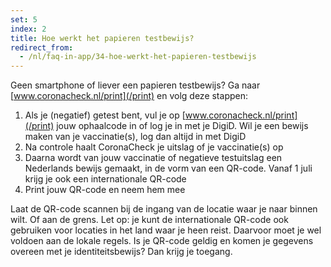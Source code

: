 ```yaml
---
set: 5
index: 2
title: Hoe werkt het papieren testbewijs? 
redirect_from: 
  - /nl/faq-in-app/34-hoe-werkt-het-papieren-testbewijs
---
```

Geen smartphone of liever een papieren testbewijs? Ga naar [www.coronacheck.nl/print](/print) en volg deze stappen: 

1. Als je (negatief) getest bent, vul je op [www.coronacheck.nl/print](/print) jouw ophaalcode in of log je in met je DigiD. Wil je een bewijs maken van je vaccinatie(s), log dan altijd in met DigiD 
2. Na controle haalt CoronaCheck je uitslag of je vaccinatie(s) op
3. Daarna wordt van jouw vaccinatie of negatieve testuitslag een Nederlands bewijs gemaakt, in de vorm van een QR-code. Vanaf 1 juli krijg je ook een internationale QR-code
4. Print jouw QR-code en neem hem mee

Laat de QR-code scannen bij de ingang van de locatie waar je naar binnen wilt. Of aan de grens. Let op: je kunt de internationale QR-code ook gebruiken voor locaties in het land waar je heen reist. Daarvoor moet je wel voldoen aan de lokale regels. Is je QR-code geldig en komen je gegevens overeen met je identiteitsbewijs? Dan krijg je toegang.
